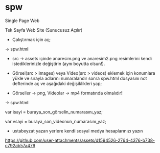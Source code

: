 # spw
Single Page Web

Tek Sayfa Web Site
(Sunucusuz Açılır)


* Çalıştırmak için aç;

-> spw.html

* src -> assets içinde anaresim.png ve anaresim2.png resimlerini kendi istediklerinizle değiştirin (aynı boyutta olsun!).

* Görsel(src > images) veya Video(src > videos) eklemek için konumlara yükle ve sırayla adlarını numaralandır sonra spw.html dosyasını not defterinde aç ve aşağıdaki değişiklikleri yap;

* Görseller -> png, Videolar -> mp4 formatında olmalıdır!

-> spw.html

var isayi = buraya_son_görselin_numarasını_yaz;

var vsayi = buraya_son_videonun_numarasını_yaz;

* ustabeyzat yazan yerlere kendi sosyal medya hesaplarınızı yazın



https://github.com/user-attachments/assets/d1594526-2764-4376-b738-c792ab57a476

